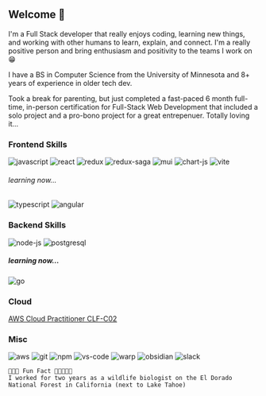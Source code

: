 

<!--
ldonohoo
-->

##  Welcome 🌻
I'm a Full Stack developer that really enjoys coding, learning new things, and working with other humans to learn, explain, and connect. I'm a really positive person and  bring enthusiasm and positivity to the teams I work on 😁

I have a BS in Computer Science from the University of Minnesota and 8+ years of experience in older tech dev.

Took a break for parenting, but just completed a fast-paced 6 month full-time, in-person certification for Full-Stack Web Development that included a solo project and a pro-bono project for a great entrepenuer. Totally loving it...

### Frontend Skills
![javascript](https://img.shields.io/badge/JavaScript-323330?style=for-the-badge&logo=javascript&logoColor=F7DF1E)
![react](https://img.shields.io/badge/React-20232A?style=for-the-badge&logo=react&logoColor=61DAFB)
![redux](https://img.shields.io/badge/Redux-593D88?style=for-the-badge&logo=redux&logoColor=white)
![redux-saga](https://img.shields.io/badge/Redux%20saga-86D46B?style=for-the-badge&logo=redux%20saga&logoColor=999999)
![mui](https://img.shields.io/badge/Material%20UI-007FFF?style=for-the-badge&logo=mui&logoColor=white)
![chart-js](https://img.shields.io/badge/Chart%20js-FF6384?style=for-the-badge&logo=chartdotjs&logoColor=white)
![vite](https://img.shields.io/badge/Vite-B73BFE?style=for-the-badge&logo=vite&logoColor=FFD62E)
###### learning now...
![typescript](https://img.shields.io/badge/TypeScript-007ACC?style=for-the-badge&logo=typescript&logoColor=white)
![angular](https://img.shields.io/badge/Angular-DD0031?style=for-the-badge&logo=angular&logoColor=white)

### Backend Skills
![node-js](https://img.shields.io/badge/Node%20js-339933?style=for-the-badge&logo=nodedotjs&logoColor=white)
![postgresql](https://img.shields.io/badge/PostgreSQL-316192?style=for-the-badge&logo=postgresql&logoColor=white)
##### learning now...
![go](https://img.shields.io/badge/Go-00ADD8?style=for-the-badge&logo=go&logoColor=white)


### Cloud
[AWS Cloud Practitioner CLF-C02](https://www.credly.com/badges/6c3e8dc3-0d0e-4dc6-a364-9c55b305dc22/public_url)

### Misc 
![aws](https://img.shields.io/badge/Amazon_AWS-FF9900?style=for-the-badge&logo=amazonaws&logoColor=white)
![git](https://img.shields.io/badge/GIT-E44C30?style=for-the-badge&logo=git&logoColor=white)
![npm](https://img.shields.io/badge/npm-CB3837?style=for-the-badge&logo=npm&logoColor=white)
![vs-code](https://img.shields.io/badge/VSCode-0078D4?style=for-the-badge&logo=visual%20studio%20code&logoColor=white)
![warp](https://img.shields.io/badge/warp-01A4FF?style=for-the-badge&logo=warp&logoColor=white)
![obsidian](https://img.shields.io/badge/Obsidian-483699?style=for-the-badge&logo=Obsidian&logoColor=white)
![slack](https://img.shields.io/badge/Slack-4A154B?style=for-the-badge&logo=slack&logoColor=white)

    🌲🌳🌲 Fun Fact 🌲🌳🌲🌲🌲
    I worked for two years as a wildlife biologist on the El Dorado National Forest in California (next to Lake Tahoe)







